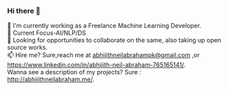 ### Hi there 👋

🔭 I'm currently working as a Freelance Machine Learning Developer.  
🌱 Current Focus-AI/NLP/DS  
👯 Looking for opportunities to collaborate on the same, also taking up open source works.  
📫 Hire me? Sure,reach me at abhijithneilabrahampk@gmail.com ,or https://www.linkedin.com/in/abhijith-neil-abraham-765165141/.   
Wanna see a description of my projects? Sure : http://abhijithneilabraham.me/. 

<!--
**abhijithneilabraham/abhijithneilabraham** is a ✨ _special_ ✨ repository because its `README.md` (this file) appears on your GitHub profile.

Here are some ideas to get you started:

- 🔭 I’m currently working on ...
- 🌱 I’m currently learning ...
- 👯 I’m looking to collaborate on ...
- 🤔 I’m looking for help with ...
- 💬 Ask me about ...
- 📫 How to reach me: ...
- 😄 Pronouns: ...
- ⚡ Fun fact: ...
-->
